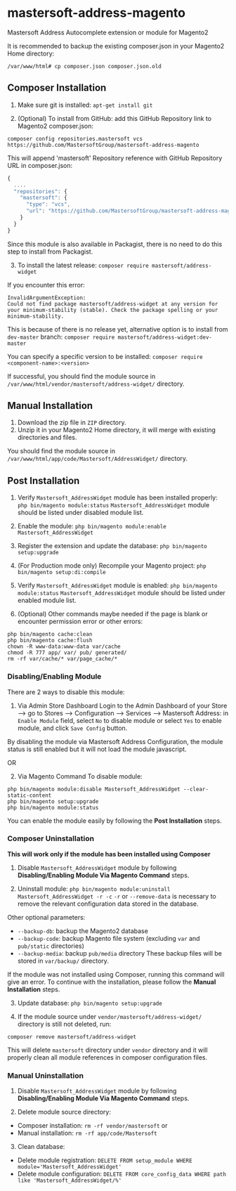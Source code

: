 # mastersoft-address-magento
Mastersoft Address Autocomplete extension or module for Magento2

It is recommended to backup the existing composer.json in your Magento2 Home directory:
```
/var/www/html# cp composer.json composer.json.old
```

## Composer Installation
1. Make sure git is installed: `apt-get install git`

2. (Optional) To install from GitHub: add this GitHub Repository link to Magento2 composer.json:
```
composer config repositories.mastersoft vcs https://github.com/MastersoftGroup/mastersoft-address-magento
```

This will append 'mastersoft' Repository reference with GitHub Repository URL in composer.json:
```javascript
{
  ....
  "repositories": {
    "mastersoft": {
      "type": "vcs",
      "url": "https://github.com/MastersoftGroup/mastersoft-address-magento"
    }
  }
}
```
Since this module is also available in Packagist, there is no need to do this step to install from Packagist.

3. To install the latest release: `composer require mastersoft/address-widget`

If you encounter this error:
```
InvalidArgumentException: 
Could not find package mastersoft/address-widget at any version for your minimum-stability (stable). Check the package spelling or your minimum-stability.
```
This is because of there is no release yet, alternative option is to install from `dev-master` branch: 
```composer require mastersoft/address-widget:dev-master```

You can specify a specific version to be installed: `composer require <component-name>:<version>`

If successful, you should find the module source in `/var/www/html/vendor/mastersoft/address-widget/` directory.

## Manual Installation
1. Download the zip file in `ZIP` directory.
2. Unzip it in your Magento2 Home directory, it will merge with existing directories and files.

You should find the module source in `/var/www/html/app/code/Mastersoft/AddressWidget/` directory.

## Post Installation

1. Verify `Mastersoft_AddressWidget` module has been installed properly: `php bin/magento module:status`
`Mastersoft_AddressWidget` module should be listed under disabled module list.

2. Enable the module: `php bin/magento module:enable Mastersoft_AddressWidget`

3. Register the extension and update the database: `php bin/magento setup:upgrade`

4. (For Production mode only) Recompile your Magento project: `php bin/magento setup:di:compile`

5. Verify `Mastersoft_AddressWidget` module is enabled: `php bin/magento module:status`
`Mastersoft_AddressWidget` module should be listed under enabled module list.

6. (Optional) Other commands maybe needed if the page is blank or encounter permission error or other errors:
```
php bin/magento cache:clean
php bin/magento cache:flush
chown -R www-data:www-data var/cache
chmod -R 777 app/ var/ pub/ generated/ 
rm -rf var/cache/* var/page_cache/*
```

### Disabling/Enabling Module
There are 2 ways to disable this module:
1. Via Admin Store Dashboard
Login to the Admin Dashboard of your Store --> go to Stores --> Configuration --> Services --> Mastersoft Address: in `Enable Module` field, select `No` to disable module or select `Yes` to enable module, and click `Save Config` button.

By disabling the module via Mastersoft Address Configuration, the module status is still enabled but it will not load the module javascript. 

OR

2. Via Magento Command
To disable module: 
```
php bin/magento module:disable Mastersoft_AddressWidget --clear-static-content
php bin/magento setup:upgrade
php bin/magento module:status
```

You can enable the module easily by following the **Post Installation** steps.

### Composer Uninstallation
**This will work only if the module has been installed using Composer**

1. Disable `Mastersoft_AddressWidget` module by following **Disabling/Enabling Module Via Magento Command** steps.

2. Uninstall module: `php bin/magento module:uninstall Mastersoft_AddressWidget -r -c`
`-r` or `--remove-data` is necessary to remove the relevant configuration data stored in the database.

Other optional parameters:
- `--backup-db`: backup the Magento2 database
- `--backup-code`: backup Magento file system (excluding `var` and `pub/static` directories)
- `--backup-media`: backup `pub/media` directory
These backup files will be stored in `var/backup/` directory.

If the module was not installed using Composer, running this command will give an error. To continue with the installation, please follow the **Manual Installation** steps.

3. Update database: `php bin/magento setup:upgrade`

4. If the module source under `vendor/mastersoft/address-widget/` directory is still not deleted, run: 
```
composer remove mastersoft/address-widget
```
This will delete `mastersoft` directory under `vendor` directory and it will properly clean all module references in composer configuration files.


### Manual Uninstallation
1. Disable `Mastersoft_AddressWidget` module by following **Disabling/Enabling Module Via Magento Command** steps.

2. Delete module source directory: 
- Composer installation: `rm -rf vendor/mastersoft` or 
- Manual installation: `rm -rf app/code/Mastersoft`

3. Clean database:
- Delete module registration: `DELETE FROM setup_module WHERE module='Mastersoft_AddressWidget'`
- Delete module configuration: `DELETE FROM core_config_data WHERE path like 'Mastersoft_AddressWidget/%'`






